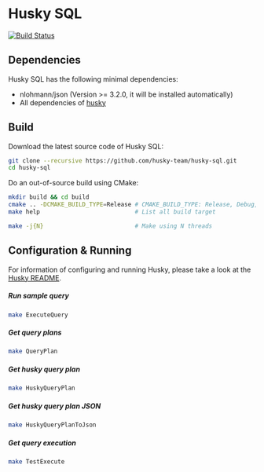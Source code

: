 Husky SQL
=========

[![Build Status](https://travis-ci.org/TatianaJin/husky-sql.svg?branch=master)](https://travis-ci.org/TatianaJin/husky-sql)

Dependencies
-------------
Husky SQL has the following minimal dependencies:

* nlohmann/json (Version >= 3.2.0, it will be installed automatically)
* All dependencies of [husky](https://github.com/husky-team/husky)

Build
-------------
Download the latest source code of Husky SQL:

```bash
git clone --recursive https://github.com/husky-team/husky-sql.git
cd husky-sql
```

Do an out-of-source build using CMake:

```bash
mkdir build && cd build
cmake .. -DCMAKE_BUILD_TYPE=Release # CMAKE_BUILD_TYPE: Release, Debug, RelWithDebInfo
make help                           # List all build target

make -j{N}                          # Make using N threads
```

Configuration & Running
-------------
For information of configuring and running Husky, please take a look at the [Husky README](https://github.com/husky-team/husky/blob/master/README.md).

##### Run sample query
```bash
make ExecuteQuery
```

##### Get query plans
```bash
make QueryPlan
```
##### Get husky query plan
```bash
make HuskyQueryPlan
```
##### Get husky query plan JSON
```bash
make HuskyQueryPlanToJson
```
##### Get query execution 
```bash
make TestExecute
```
